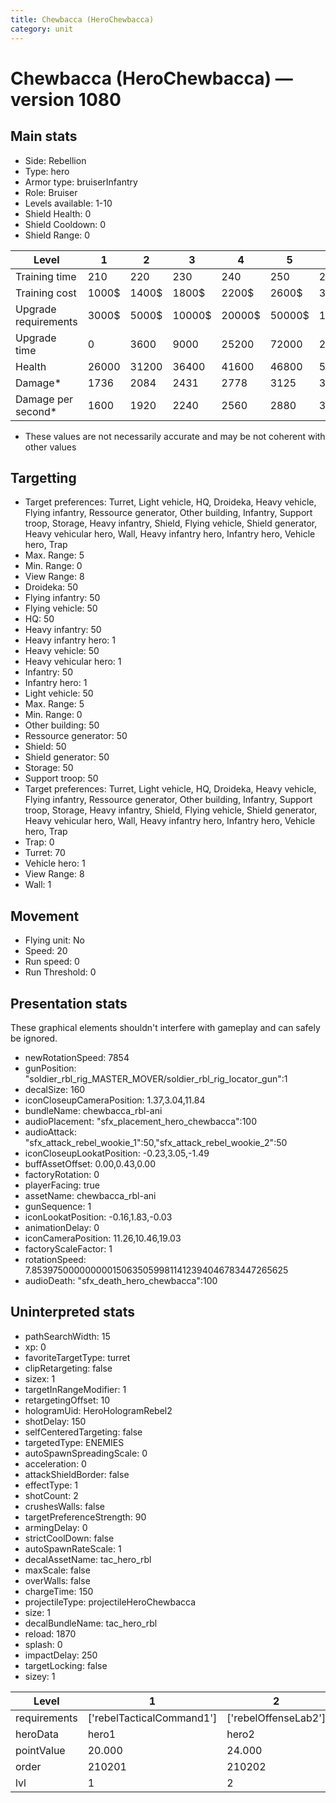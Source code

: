 ```yaml
---
title: Chewbacca (HeroChewbacca)
category: unit
---
```


# Chewbacca (HeroChewbacca) — version 1080

## Main stats

  * Side: Rebellion
  * Type: hero
  * Armor type: bruiserInfantry
  * Role: Bruiser
  * Levels available: 1-10
  * Shield Health: 0
  * Shield Cooldown: 0
  * Shield Range: 0

|Level               |1    |2    |3     |4     |5     |6      |7      |8      |9       |10      |
|--------------------|-----|-----|------|------|------|-------|-------|-------|--------|--------|
|Training time       |210  |220  |230   |240   |250   |260    |270    |560    |580     |600     |
|Training cost       |1000$|1400$|1800$ |2200$ |2600$ |3000$  |3400$  |4000$  |4200$   |4600$   |
|Upgrade requirements|3000$|5000$|10000$|20000$|50000$|135000$|225000$|450000$|1500000$|2500000$|
|Upgrade time        |0    |3600 |9000  |25200 |72000 |216000 |345600 |518400 |691200  |1036800 |
|Health              |26000|31200|36400 |41600 |46800 |52000  |57200  |62400  |67600   |78000   |
|Damage*             |1736 |2084 |2431  |2778  |3125  |3472   |3820   |4167   |4514    |5208    |
|Damage per second*  |1600 |1920 |2240  |2560  |2880  |3200   |3520   |3840   |4160    |4800    |

* These values are not necessarily accurate and may be not coherent with other values

## Targetting

  * Target preferences: Turret, Light vehicle, HQ, Droideka, Heavy vehicle, Flying infantry, Ressource generator, Other building, Infantry, Support troop, Storage, Heavy infantry, Shield, Flying vehicle, Shield generator, Heavy vehicular hero, Wall, Heavy infantry hero, Infantry hero, Vehicle hero, Trap
  * Max. Range: 5
  * Min. Range: 0
  * View Range: 8
  * Droideka: 50
  * Flying infantry: 50
  * Flying vehicle: 50
  * HQ: 50
  * Heavy infantry: 50
  * Heavy infantry hero: 1
  * Heavy vehicle: 50
  * Heavy vehicular hero: 1
  * Infantry: 50
  * Infantry hero: 1
  * Light vehicle: 50
  * Max. Range: 5
  * Min. Range: 0
  * Other building: 50
  * Ressource generator: 50
  * Shield: 50
  * Shield generator: 50
  * Storage: 50
  * Support troop: 50
  * Target preferences: Turret, Light vehicle, HQ, Droideka, Heavy vehicle, Flying infantry, Ressource generator, Other building, Infantry, Support troop, Storage, Heavy infantry, Shield, Flying vehicle, Shield generator, Heavy vehicular hero, Wall, Heavy infantry hero, Infantry hero, Vehicle hero, Trap
  * Trap: 0
  * Turret: 70
  * Vehicle hero: 1
  * View Range: 8
  * Wall: 1

## Movement

  * Flying unit: No
  * Speed: 20
  * Run speed: 0
  * Run Threshold: 0

## Presentation stats

These graphical elements shouldn't interfere with gameplay and can safely be ignored.

  * newRotationSpeed: 7854
  * gunPosition: "soldier_rbl_rig_MASTER_MOVER/soldier_rbl_rig_locator_gun":1
  * decalSize: 160
  * iconCloseupCameraPosition: 1.37,3.04,11.84
  * bundleName: chewbacca_rbl-ani
  * audioPlacement: "sfx_placement_hero_chewbacca":100
  * audioAttack: "sfx_attack_rebel_wookie_1":50,"sfx_attack_rebel_wookie_2":50
  * iconCloseupLookatPosition: -0.23,3.05,-1.49
  * buffAssetOffset: 0.00,0.43,0.00
  * factoryRotation: 0
  * playerFacing: true
  * assetName: chewbacca_rbl-ani
  * gunSequence: 1
  * iconLookatPosition: -0.16,1.83,-0.03
  * animationDelay: 0
  * iconCameraPosition: 11.26,10.46,19.03
  * factoryScaleFactor: 1
  * rotationSpeed: 7.8539750000000001506350599811412394046783447265625
  * audioDeath: "sfx_death_hero_chewbacca":100

## Uninterpreted stats

  * pathSearchWidth: 15
  * xp: 0
  * favoriteTargetType: turret
  * clipRetargeting: false
  * sizex: 1
  * targetInRangeModifier: 1
  * retargetingOffset: 10
  * hologramUid: HeroHologramRebel2
  * shotDelay: 150
  * selfCenteredTargeting: false
  * targetedType: ENEMIES
  * autoSpawnSpreadingScale: 0
  * acceleration: 0
  * attackShieldBorder: false
  * effectType: 1
  * shotCount: 2
  * crushesWalls: false
  * targetPreferenceStrength: 90
  * armingDelay: 0
  * strictCoolDown: false
  * autoSpawnRateScale: 1
  * decalAssetName: tac_hero_rbl
  * maxScale: false
  * overWalls: false
  * chargeTime: 150
  * projectileType: projectileHeroChewbacca
  * size: 1
  * decalBundleName: tac_hero_rbl
  * reload: 1870
  * splash: 0
  * impactDelay: 250
  * targetLocking: false
  * sizey: 1

|Level       |1                        |2                   |3                   |4                   |5                   |6                   |7                   |8                   |9                   |10                   |
|------------|-------------------------|--------------------|--------------------|--------------------|--------------------|--------------------|--------------------|--------------------|--------------------|---------------------|
|requirements|['rebelTacticalCommand1']|['rebelOffenseLab2']|['rebelOffenseLab3']|['rebelOffenseLab4']|['rebelOffenseLab5']|['rebelOffenseLab6']|['rebelOffenseLab7']|['rebelOffenseLab8']|['rebelOffenseLab9']|['rebelOffenseLab10']|
|heroData    |hero1                    |hero2               |hero3               |hero4               |hero5               |hero6               |hero7               |hero8               |hero9               |hero10               |
|pointValue  |20.000                   |24.000              |28.000              |32.000              |36.000              |40.000              |44.000              |48.000              |52.000              |60.000               |
|order       |210201                   |210202              |210203              |210204              |210205              |210206              |210207              |210208              |210209              |210210               |
|lvl         |1                        |2                   |3                   |4                   |5                   |6                   |7                   |8                   |9                   |10                   |

